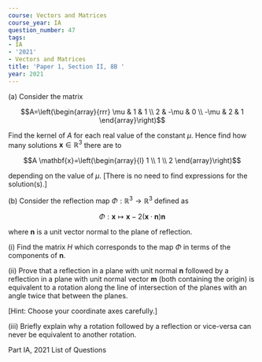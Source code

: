 ```yaml
---
course: Vectors and Matrices
course_year: IA
question_number: 47
tags:
- IA
- '2021'
- Vectors and Matrices
title: 'Paper 1, Section II, 8B '
year: 2021
---
```




(a) Consider the matrix

$$A=\left(\begin{array}{rrr}
\mu & 1 & 1 \\
2 & -\mu & 0 \\
-\mu & 2 & 1
\end{array}\right)$$

Find the kernel of $A$ for each real value of the constant $\mu$. Hence find how many solutions $\mathbf{x} \in \mathbb{R}^{3}$ there are to

$$A \mathbf{x}=\left(\begin{array}{l}
1 \\
1 \\
2
\end{array}\right)$$

depending on the value of $\mu$. [There is no need to find expressions for the solution(s).]

(b) Consider the reflection map $\Phi: \mathbb{R}^{3} \rightarrow \mathbb{R}^{3}$ defined as

$$\Phi: \mathbf{x} \mapsto \mathbf{x}-2(\mathbf{x} \cdot \mathbf{n}) \mathbf{n}$$

where $\mathbf{n}$ is a unit vector normal to the plane of reflection.

(i) Find the matrix $H$ which corresponds to the map $\Phi$ in terms of the components of $\mathbf{n}$.

(ii) Prove that a reflection in a plane with unit normal $\mathbf{n}$ followed by a reflection in a plane with unit normal vector $\mathbf{m}$ (both containing the origin) is equivalent to a rotation along the line of intersection of the planes with an angle twice that between the planes.

[Hint: Choose your coordinate axes carefully.]

(iii) Briefly explain why a rotation followed by a reflection or vice-versa can never be equivalent to another rotation.

Part IA, 2021 List of Questions